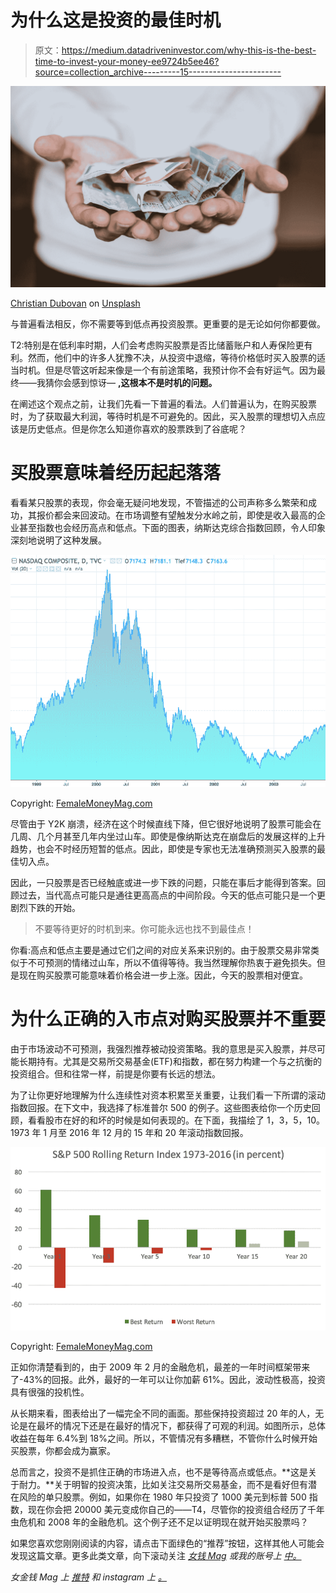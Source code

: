 # 为什么这是投资的最佳时机

> 原文：<https://medium.datadriveninvestor.com/why-this-is-the-best-time-to-invest-your-money-ee9724b5ee46?source=collection_archive---------15----------------------->

![](img/d1829fed53ce6f9bba742a35bab0e698.png)

[Christian Dubovan](https://unsplash.com/@cdubo?utm_source=medium&utm_medium=referral) on [Unsplash](https://unsplash.com?utm_source=medium&utm_medium=referral)

与普遍看法相反，你不需要等到低点再投资股票。更重要的是无论如何你都要做。

T2:特别是在低利率时期，人们会考虑购买股票是否比储蓄账户和人寿保险更有利。然而，他们中的许多人犹豫不决，从投资中退缩，等待价格低时买入股票的适当时机。但是尽管这听起来像是一个有前途策略，我预计你不会有好运气。因为最终——我猜你会感到惊讶— **,这根本不是时机的问题。**

在阐述这个观点之前，让我们先看一下普遍的看法。人们普遍认为，在购买股票时，为了获取最大利润，等待时机是不可避免的。因此，买入股票的理想切入点应该是历史低点。但是你怎么知道你喜欢的股票跌到了谷底呢？

# 买股票意味着经历起起落落

看看某只股票的表现，你会毫无疑问地发现，不管描述的公司声称多么繁荣和成功，其报价都会来回波动。在市场调整有望触发分水岭之前，即使是收入最高的企业甚至指数也会经历高点和低点。下面的图表，纳斯达克综合指数回顾，令人印象深刻地说明了这种发展。

![](img/129c77a11fc0296bd314cbca74c2ae79.png)

Copyright: [FemaleMoneyMag.com](https://femalemoneymag.com/)

尽管由于 Y2K 崩溃，经济在这个时候直线下降，但它很好地说明了股票可能会在几周、几个月甚至几年内坐过山车。即使是像纳斯达克在崩盘后的发展这样的上升趋势，也会不时经历短暂的低点。因此，即使是专家也无法准确预测买入股票的最佳切入点。

因此，一只股票是否已经触底或进一步下跌的问题，只能在事后才能得到答案。回顾过去，当代高点可能只是通往更高高点的中间阶段。今天的低点可能只是一个更剧烈下跌的开始。

> 不要等待更好的时机到来。你可能永远也找不到最佳点！

你看:高点和低点主要是通过它们之间的对应关系来识别的。由于股票交易非常类似于不可预测的情绪过山车，所以不值得等待。我当然理解你热衷于避免损失。但是现在购买股票可能意味着价格会进一步上涨。因此，今天的股票相对便宜。

# 为什么正确的入市点对购买股票并不重要

由于市场波动不可预测，我强烈推荐被动投资策略。我的意思是买入股票，并尽可能长期持有。尤其是交易所交易基金(ETF)和指数，都在努力构建一个与之抗衡的投资组合。但和往常一样，前提是你要有长远的想法。

为了让你更好地理解为什么连续性对资本积累至关重要，让我们看一下所谓的滚动指数回报。在下文中，我选择了标准普尔 500 的例子。这些图表给你一个历史回顾，看看股市在好的和坏的时候是如何表现的。在下面，我描绘了 1，3，5，10。1973 年 1 月至 2016 年 12 月的 15 年和 20 年滚动指数回报。

![](img/a57daf14d87a3e55ed44d3e7064b774e.png)

Copyright: [FemaleMoneyMag.com](https://femalemoneymag.com/)

正如你清楚看到的，由于 2009 年 2 月的金融危机，最差的一年时间框架带来了-43%的回报。此外，最好的一年可以让你加薪 61%。因此，波动性极高，投资具有很强的投机性。

从长期来看，图表给出了一幅完全不同的画面。那些保持投资超过 20 年的人，无论是在最坏的情况下还是在最好的情况下，都获得了可观的利润。如图所示，总体收益在每年 6.4%到 18%之间。所以，不管情况有多糟糕，不管你什么时候开始买股票，你都会成为赢家。

总而言之，投资不是抓住正确的市场进入点，也不是等待高点或低点。**这是关于耐力。**关于明智的投资决策，比如关注交易所交易基金，而不是看好但有潜在风险的单只股票。例如，如果你在 1980 年只投资了 1000 美元到标普 500 指数，现在你会把 20000 美元变成你自己的——T4，尽管你的投资组合经历了千年虫危机和 2008 年的金融危机。这个例子还不足以证明现在就开始买股票吗？

如果您喜欢您刚刚阅读的内容，请点击下面绿色的“推荐”按钮，这样其他人可能会发现这篇文章。更多此类文章，向下滚动关注 [*女钱 Mag*](https://femalemoneymag.com/) *或我的账号上* [*中。*](https://medium.com/@sabrinakeler)

*女金钱 Mag 上* [*推特*](https://twitter.com/femalemoneymag) *和 instagram 上* [*。*](https://www.instagram.com/femalemoneymag/)